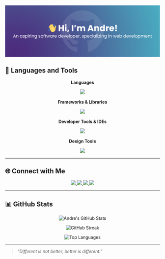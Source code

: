 <!-- Header Image -->
<p align="center">
  <img src="blob/master/github-header.png" alt="GitHub Profile Header" />
</p>

## 🚀 Languages and Tools

<p align="center"><strong>Languages</strong></p>
<p align="center">
  <img src="https://skillicons.dev/icons?i=html,css,js,py,cs,java,arduino" />
</p>

<p align="center"><strong>Frameworks & Libraries</strong></p>
<p align="center">
  <img src="https://skillicons.dev/icons?i=tailwind" />
</p>

<p align="center"><strong>Developer Tools & IDEs</strong></p>
<p align="center">
  <img src="https://skillicons.dev/icons?i=vscode,git,github" />
</p>

<p align="center"><strong>Design Tools</strong></p>
<p align="center">
  <img src="https://skillicons.dev/icons?i=ps" />
</p>

---

## 🌐 Connect with Me

<p align="center">
  <a href="https://www.youtube.com/@floors4376" target="_blank">
    <img src="https://img.shields.io/badge/YouTube-%23FF0000.svg?&style=for-the-badge&logo=youtube&logoColor=white" />
  </a>
  <a href="https://www.facebook.com/andreryanflores15" target="_blank">
    <img src="https://img.shields.io/badge/Facebook-%231877F2.svg?&style=for-the-badge&logo=facebook&logoColor=white" />
  </a>
  <a href="https://www.instagram.com/andre.floors/" target="_blank">
    <img src="https://img.shields.io/badge/Instagram-%23E4405F.svg?&style=for-the-badge&logo=instagram&logoColor=white" />
  </a>
  <a href="https://www.linkedin.com/in/andre-ryan-flores-5b246b301/" target="_blank">
    <img src="https://img.shields.io/badge/LinkedIn-%230A66C2.svg?&style=for-the-badge&logoColor=white" />
  </a>
</p>

---

## 📊 GitHub Stats

<p align="center">
  <img src="https://github-readme-stats.vercel.app/api?username=andre-floors&theme=tokyonight&show_icons=true&hide_border=true&count_private=true" alt="Andre's GitHub Stats" />
</p>

<p align="center">
  <img src="https://github-readme-streak-stats.herokuapp.com/?user=andre-floors&theme=tokyonight&hide_border=true" alt="GitHub Streak" />
</p>

<p align="center">
  <img src="https://github-readme-stats.vercel.app/api/top-langs/?username=andre-floors&theme=tokyonight&show_icons=true&hide_border=true&layout=compact" alt="Top Languages" />
</p>

---

> *“Different is not better, better is different.”*

<!---
andre-floors/andre-floors is a ✨ special ✨ repository because its `README.md` (this file) appears on your GitHub profile.
You can click the Preview link to take a look at your changes.
--->

